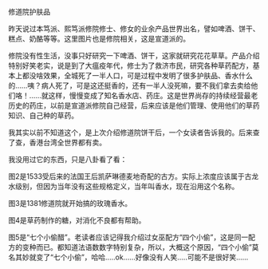 修道院护肤品

昨天说过本笃派、熙笃派修院修士、修女的业余产品世界出名，譬如啤酒、饼干、糕点、奶酪等等。这里图片也是修院相关，这是宣道派的。

修院没有性生活，没事只好研究一下啤酒、饼干，这家就研究花花草草。产品介绍特别好笑老实，说是到了大瘟疫年代，修士为了救济市民，研究各种草药配方，基本上都没啥效果，全城死了一半人口，可是过程中发明了很多护肤品、香水什么的……咦？病人死了，可是这还挺香的，还有一半人没死嘛，要不我们拿去卖给他们咯！……就这样，慢慢变成了知名香水店、药庄。这是世界尚存的持续经营最老历史的药庄，以前是宣道派修院自己经营，后来应该是他们管理、使用他们的草药知识、自己种的草药。

我其实以前不知道这个，是上次介绍修道院饼干后，一个女读者告诉我的。后来查了查，香港台湾全世界都有卖。

我没用过它的东西，只是八卦看了看：

图2是1533受后来的法国王后凯萨琳德麦地奇配的古方。实际上浓度应该属于古龙水级别，但因为当年没有这些规格定义，当年叫香水，现在沿用这个名称。

图3是1381修道院就开始搞的玫瑰香水。

图4是草药制作的糖，对消化不良都有帮助。

图5是“七个小偷醋”。老读者应该记得我介绍过女巫配方“四个小偷”，这是同一配方的变种而已。都知道法语数数字特别复杂，所以，大概这个原因，“四个小偷”莫名其妙就变了“七个小偷”，哈哈.....ok......好像没有人笑.....可能不是很好笑......
